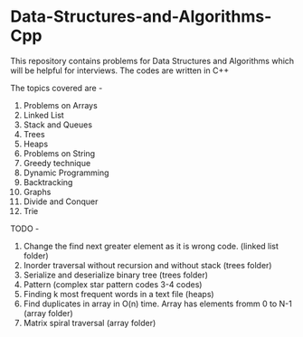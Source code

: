 # Data-Structures-and-Algorithms-Cpp
This repository contains problems for Data Structures and Algorithms which will be helpful for interviews. The codes are written in C++

The topics covered are - 
1. Problems on Arrays
2. Linked List
3. Stack and Queues
4. Trees
5. Heaps
6. Problems on String
7. Greedy technique
8. Dynamic Programming
9. Backtracking
10. Graphs
11. Divide and Conquer
12. Trie 

TODO - 
1. Change the find next greater element as it is wrong code. (linked list folder)
2. Inorder traversal without recursion and without stack (trees folder)
3. Serialize and deserialize binary tree (trees folder)
4. Pattern (complex star pattern codes 3-4 codes)
5. Finding k most frequent words in a text file (heaps)
6. Find duplicates in array in O(n) time. Array has elements fromm 0 to N-1 (array folder)
7. Matrix spiral traversal (array folder)
